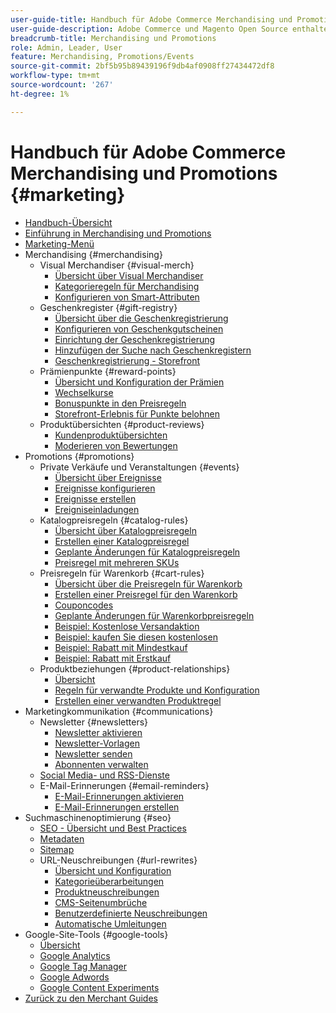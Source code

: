 ```yaml
---
user-guide-title: Handbuch für Adobe Commerce Merchandising und Promotions
user-guide-description: Adobe Commerce und Magento Open Source enthalten viele Tools, mit denen Sie Ihre Verkaufszahlen steigern, Möglichkeiten zur Kundeninteraktion schaffen und gezielte Promotions einrichten können.
breadcrumb-title: Merchandising und Promotions
role: Admin, Leader, User
feature: Merchandising, Promotions/Events
source-git-commit: 2bf5b95b89439196f9db4af0908ff27434472df8
workflow-type: tm+mt
source-wordcount: '267'
ht-degree: 1%

---
```



# Handbuch für Adobe Commerce Merchandising und Promotions {#marketing}

- [Handbuch-Übersicht](guide-overview.md)
- [Einführung in Merchandising und Promotions](introduction.md)
- [Marketing-Menü](marketing-menu.md)
- Merchandising {#merchandising}
   - Visual Merchandiser {#visual-merch}
      - [Übersicht über Visual Merchandiser](visual-merchandiser.md)
      - [Kategorieregeln für Merchandising](category-product-rules.md)
      - [Konfigurieren von Smart-Attributen](smart-attributes-configure.md)
   - Geschenkregister {#gift-registry}
      - [Übersicht über die Geschenkregistrierung](gift-registries.md)
      - [Konfigurieren von Geschenkgutscheinen](gift-registry-configure.md)
      - [Einrichtung der Geschenkregistrierung](gift-registry-create.md)
      - [Hinzufügen der Suche nach Geschenkregistern](gift-registry-search.md)
      - [Geschenkregistrierung - Storefront](gift-registry-storefront.md)
   - Prämienpunkte {#reward-points}
      - [Übersicht und Konfiguration der Prämien](rewards-loyalty.md)
      - [Wechselkurse](reward-exchange-rates.md)
      - [Bonuspunkte in den Preisregeln](reward-points-price-rules.md)
      - [Storefront-Erlebnis für Punkte belohnen](reward-points-storefront.md)
   - Produktübersichten {#product-reviews}
      - [Kundenproduktübersichten](product-reviews.md)
      - [Moderieren von Bewertungen](product-reviews-moderate.md)
- Promotions {#promotions}
   - Private Verkäufe und Veranstaltungen {#events}
      - [Übersicht über Ereignisse](events-private-sales.md)
      - [Ereignisse konfigurieren](event-configure.md)
      - [Ereignisse erstellen](event-create.md)
      - [Ereigniseinladungen](invitations.md)
   - Katalogpreisregeln {#catalog-rules}
      - [Übersicht über Katalogpreisregeln](price-rules-catalog.md)
      - [Erstellen einer Katalogpreisregel](price-rules-catalog-create.md)
      - [Geplante Änderungen für Katalogpreisregeln](price-rule-catalog-scheduled-changes.md)
      - [Preisregel mit mehreren SKUs](price-rule-multiple-sku.md)
   - Preisregeln für Warenkorb {#cart-rules}
      - [Übersicht über die Preisregeln für Warenkorb](price-rules-cart.md)
      - [Erstellen einer Preisregel für den Warenkorb](price-rules-cart-create.md)
      - [Couponcodes](price-rules-cart-coupon.md)
      - [Geplante Änderungen für Warenkorbpreisregeln](price-rule-cart-scheduled-changes.md)
      - [Beispiel: Kostenlose Versandaktion](price-rules-cart-free-shipping.md)
      - [Beispiel: kaufen Sie diesen kostenlosen](price-rules-cart-buy-this-get-that.md)
      - [Beispiel: Rabatt mit Mindestkauf](price-rule-discount-minimum-purchase.md)
      - [Beispiel: Rabatt mit Erstkauf](price-rule-discount-first-purchase.md)
   - Produktbeziehungen {#product-relationships}
      - [Übersicht](product-relationships.md)
      - [Regeln für verwandte Produkte und Konfiguration](product-related-rules.md)
      - [Erstellen einer verwandten Produktregel](product-related-rule-create.md)
- Marketingkommunikation {#communications}
   - Newsletter {#newsletters}
      - [Newsletter aktivieren](newsletters.md)
      - [Newsletter-Vorlagen](newsletter-template.md)
      - [Newsletter senden](newsletter-queue.md)
      - [Abonnenten verwalten](newsletter-subscribers.md)
   - [Social Media- und RSS-Dienste](social-rss.md)
   - E-Mail-Erinnerungen {#email-reminders}
      - [E-Mail-Erinnerungen aktivieren](email-reminder-rules.md)
      - [E-Mail-Erinnerungen erstellen](email-reminder-rules-create.md)
- Suchmaschinenoptimierung {#seo}
   - [SEO - Übersicht und Best Practices](seo-overview.md)
   - [Metadaten](meta-data.md)
   - [Sitemap](sitemap-xml.md)
   - URL-Neuschreibungen {#url-rewrites}
      - [Übersicht und Konfiguration](url-rewrite.md)
      - [Kategorieüberarbeitungen](url-rewrite-category.md)
      - [Produktneuschreibungen](url-rewrite-product.md)
      - [CMS-Seitenumbrüche](url-rewrite-cms-page.md)
      - [Benutzerdefinierte Neuschreibungen](url-rewrite-custom.md)
      - [Automatische Umleitungen](url-redirect-product-automatic.md)
- Google-Site-Tools {#google-tools}
   - [Übersicht](google-tools.md)
   - [Google Analytics](google-analytics.md)
   - [Google Tag Manager](google-tag-manager.md)
   - [Google Adwords](google-adwords.md)
   - [Google Content Experiments](google-content-experiments.md)
- [Zurück zu den Merchant Guides](https://experienceleague.adobe.com/en/docs/commerce-admin/user-guides/home)

